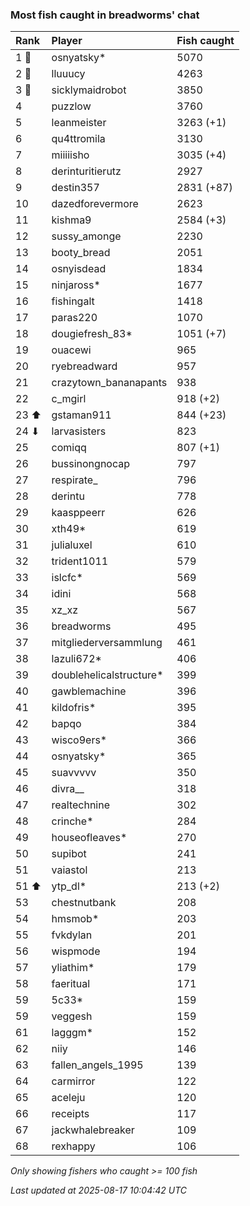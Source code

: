 ### Most fish caught in breadworms' chat

| Rank  | Player                  | Fish caught |
|:------|:------------------------|:------------|
| 1 🥇  | osnyatsky*              | 5070        |
| 2 🥈  | lluuucy                 | 4263        |
| 3 🥉  | sicklymaidrobot         | 3850        |
| 4     | puzzlow                 | 3760        |
| 5     | leanmeister             | 3263 (+1)   |
| 6     | qu4ttromila             | 3130        |
| 7     | miiiiisho               | 3035 (+4)   |
| 8     | derinturitierutz        | 2927        |
| 9     | destin357               | 2831 (+87)  |
| 10    | dazedforevermore        | 2623        |
| 11    | kishma9                 | 2584 (+3)   |
| 12    | sussy_amonge            | 2230        |
| 13    | booty_bread             | 2051        |
| 14    | osnyisdead              | 1834        |
| 15    | ninjaross*              | 1677        |
| 16    | fishingalt              | 1418        |
| 17    | paras220                | 1070        |
| 18    | dougiefresh_83*         | 1051 (+7)   |
| 19    | ouacewi                 | 965         |
| 20    | ryebreadward            | 957         |
| 21    | crazytown_bananapants   | 938         |
| 22    | c_mgirl                 | 918 (+2)    |
| 23 ⬆  | gstaman911              | 844 (+23)   |
| 24 ⬇  | larvasisters            | 823         |
| 25    | comiqq                  | 807 (+1)    |
| 26    | bussinongnocap          | 797         |
| 27    | respirate_              | 796         |
| 28    | derintu                 | 778         |
| 29    | kaasppeerr              | 626         |
| 30    | xth49*                  | 619         |
| 31    | julialuxel              | 610         |
| 32    | trident1011             | 579         |
| 33    | islcfc*                 | 569         |
| 34    | idini                   | 568         |
| 35    | xz_xz                   | 567         |
| 36    | breadworms              | 495         |
| 37    | mitgliederversammlung   | 461         |
| 38    | lazuli672*              | 406         |
| 39    | doublehelicalstructure* | 399         |
| 40    | gawblemachine           | 396         |
| 41    | kildofris*              | 395         |
| 42    | bapqo                   | 384         |
| 43    | wisco9ers*              | 366         |
| 44    | osnyatsky*              | 365         |
| 45    | suavvvvv                | 350         |
| 46    | divra__                 | 318         |
| 47    | realtechnine            | 302         |
| 48    | crinche*                | 284         |
| 49    | houseofleaves*          | 270         |
| 50    | supibot                 | 241         |
| 51    | vaiastol                | 213         |
| 51 ⬆  | ytp_dl*                 | 213 (+2)    |
| 53    | chestnutbank            | 208         |
| 54    | hmsmob*                 | 203         |
| 55    | fvkdylan                | 201         |
| 56    | wispmode                | 194         |
| 57    | yliathim*               | 179         |
| 58    | faeritual               | 171         |
| 59    | 5c33*                   | 159         |
| 59    | veggesh                 | 159         |
| 61    | lagggm*                 | 152         |
| 62    | niiy                    | 146         |
| 63    | fallen_angels_1995      | 139         |
| 64    | carmirror               | 122         |
| 65    | aceleju                 | 120         |
| 66    | receipts                | 117         |
| 67    | jackwhalebreaker        | 109         |
| 68    | rexhappy                | 106         |

_Only showing fishers who caught >= 100 fish_

_Last updated at 2025-08-17 10:04:42 UTC_